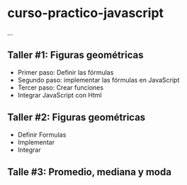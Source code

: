 # curso-practico-javascript

...

## Taller #1: Figuras geométricas

- Primer paso: Definir las fórmulas
- Segundo paso: implementar las fórmulas en JavaScript
- Tercer paso: Crear funciones
- Integrar JavaScript con Html


## Taller #2: Figuras geométricas

- Definir Formulas
- Implementar
- Integrar

## Talle #3: Promedio, mediana y moda
